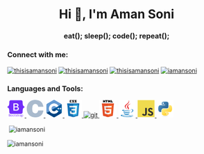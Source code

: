 <h1 align="center">Hi 👋, I'm Aman Soni</h1>
<h3 align="center">eat(); sleep(); code(); repeat();</h3>

<h3 align="left">Connect with me:</h3>
<p align="left">
<a href="https://twitter.com/thisisamansoni" target="blank"><img align="center" src="https://cdn.jsdelivr.net/npm/simple-icons@3.0.1/icons/twitter.svg" alt="thisisamansoni" height="30" width="40" /></a>
<a href="https://linkedin.com/in/thisisamansoni" target="blank"><img align="center" src="https://cdn.jsdelivr.net/npm/simple-icons@3.0.1/icons/linkedin.svg" alt="thisisamansoni" height="30" width="40" /></a>
<a href="https://instagram.com/thisisamansoni" target="blank"><img align="center" src="https://cdn.jsdelivr.net/npm/simple-icons@3.0.1/icons/instagram.svg" alt="thisisamansoni" height="30" width="40" /></a>
<a href="https://www.codechef.com/users/iamansoni" target="blank"><img align="center" src="https://cdn.jsdelivr.net/npm/simple-icons@3.1.0/icons/codechef.svg" alt="iamansoni" height="30" width="40" /></a>
</p>

<h3 align="left">Languages and Tools:</h3>
<p align="left"> <a href="https://getbootstrap.com" target="_blank"> <img src="https://raw.githubusercontent.com/devicons/devicon/master/icons/bootstrap/bootstrap-plain-wordmark.svg" alt="bootstrap" width="40" height="40"/> </a> <a href="https://www.cprogramming.com/" target="_blank"> <img src="https://raw.githubusercontent.com/devicons/devicon/master/icons/c/c-original.svg" alt="c" width="40" height="40"/> </a> <a href="https://www.w3schools.com/cpp/" target="_blank"> <img src="https://raw.githubusercontent.com/devicons/devicon/master/icons/cplusplus/cplusplus-original.svg" alt="cplusplus" width="40" height="40"/> </a> <a href="https://www.w3schools.com/css/" target="_blank"> <img src="https://raw.githubusercontent.com/devicons/devicon/master/icons/css3/css3-original-wordmark.svg" alt="css3" width="40" height="40"/> </a> <a href="https://git-scm.com/" target="_blank"> <img src="https://www.vectorlogo.zone/logos/git-scm/git-scm-icon.svg" alt="git" width="40" height="40"/> </a> <a href="https://www.w3.org/html/" target="_blank"> <img src="https://raw.githubusercontent.com/devicons/devicon/master/icons/html5/html5-original-wordmark.svg" alt="html5" width="40" height="40"/> </a> <a href="https://www.java.com" target="_blank"> <img src="https://raw.githubusercontent.com/devicons/devicon/master/icons/java/java-original.svg" alt="java" width="40" height="40"/> </a> <a href="https://developer.mozilla.org/en-US/docs/Web/JavaScript" target="_blank"> <img src="https://raw.githubusercontent.com/devicons/devicon/master/icons/javascript/javascript-original.svg" alt="javascript" width="40" height="40"/> </a> <a href="https://www.python.org" target="_blank"> <img src="https://raw.githubusercontent.com/devicons/devicon/master/icons/python/python-original.svg" alt="python" width="40" height="40"/> </a> </p>

<p>&nbsp;<img align="center" src="https://github-readme-stats.vercel.app/api?username=iamansoni&show_icons=true&locale=en" alt="iamansoni" /></p>

<p><img align="center" src="https://github-readme-streak-stats.herokuapp.com/?user=iamansoni&" alt="iamansoni" /></p>
